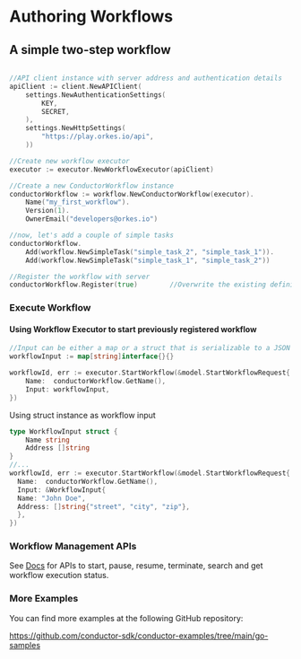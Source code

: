 # Authoring Workflows

## A simple two-step workflow

```go

//API client instance with server address and authentication details
apiClient := client.NewAPIClient(
    settings.NewAuthenticationSettings(
        KEY,
        SECRET,
    ),
    settings.NewHttpSettings(
        "https://play.orkes.io/api",
    ))

//Create new workflow executor
executor := executor.NewWorkflowExecutor(apiClient)

//Create a new ConductorWorkflow instance
conductorWorkflow := workflow.NewConductorWorkflow(executor).
    Name("my_first_workflow").
    Version(1).
    OwnerEmail("developers@orkes.io")

//now, let's add a couple of simple tasks
conductorWorkflow.
	Add(workflow.NewSimpleTask("simple_task_2", "simple_task_1")).
    Add(workflow.NewSimpleTask("simple_task_1", "simple_task_2"))

//Register the workflow with server
conductorWorkflow.Register(true)        //Overwrite the existing definition with the new one
```
### Execute Workflow

#### Using Workflow Executor to start previously registered workflow
```go
//Input can be either a map or a struct that is serializable to a JSON map
workflowInput := map[string]interface{}{}

workflowId, err := executor.StartWorkflow(&model.StartWorkflowRequest{
    Name:  conductorWorkflow.GetName(),
    Input: workflowInput,
})
```


Using struct instance as workflow input
```go
type WorkflowInput struct {
    Name string
    Address []string
}
//...
workflowId, err := executor.StartWorkflow(&model.StartWorkflowRequest{
  Name:  conductorWorkflow.GetName(),
  Input: &WorkflowInput{
  Name: "John Doe",
  Address: []string{"street", "city", "zip"},
  },
})
```
### Workflow Management APIs
See [Docs](docs/executor.md) for APIs to start, pause, resume, terminate, search and get workflow execution status.

### More Examples
You can find more examples at the following GitHub repository:

https://github.com/conductor-sdk/conductor-examples/tree/main/go-samples